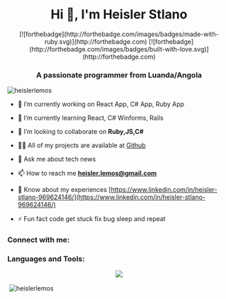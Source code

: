 <h1 align="center">Hi 👋, I'm Heisler Stlano </h1>
<p align="center">
[![forthebadge](http://forthebadge.com/images/badges/made-with-ruby.svg)](http://forthebadge.com)
[![forthebadge](http://forthebadge.com/images/badges/built-with-love.svg)](http://forthebadge.com)
</p>


<h3 align="center">A passionate programmer from Luanda/Angola</h3>

<p align="left"> <img src="https://komarev.com/ghpvc/?username=heislerlemos&label=Profile%20views&color=0e75b6&style=flat" alt="heislerlemos" /> </p>

- 🔭 I’m currently working on  React App, C# App, Ruby App

- 🌱 I’m currently learning  React, C# Winforms, Rails

- 👯 I’m looking to collaborate on **Ruby,JS,C#**

- 👨‍💻 All of my projects are available at [Github](Github)

- 💬 Ask me about tech news

- 📫 How to reach me **heisler.lemos@gmail.com**

- 📄 Know about my experiences [https://www.linkedin.com/in/heisler-stlano-969624146/](https://www.linkedin.com/in/heisler-stlano-969624146/)

- ⚡ Fun fact code get stuck fix bug sleep and repeat

<h3 align="left">Connect with me:</h3>
<p align="left">
</p>

<h3 align="left">Languages and Tools:</h3>
<p align="center">
  <a href="https://skillicons.dev">
    <img src="https://skillicons.dev/icons?i=babel,bash,bsd,c,cs,css,debian,django,docker,dotnet,express,git,github,grafana,heroku,html,java,js,jquery,laravel,linux,mongodb,mysql,nodejs,npm,php,postgres,powershell,rails,react,ruby,vim,visualstudio,vscode,webpack,windows,yarn" />
  </a>
</p>
<p>&nbsp;<img align="center" src="https://github-readme-stats.vercel.app/api?username=heislerlemos&show_icons=true&locale=en" alt="heislerlemos" /></p>
